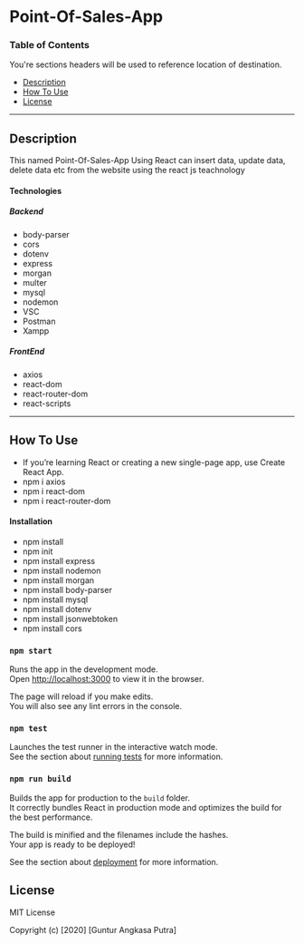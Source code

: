 # Point-Of-Sales-App
### Table of Contents
You're sections headers will be used to reference location of destination.

- [Description](#description)
- [How To Use](#how-to-use)
- [License](#license)

---

## Description

This named Point-Of-Sales-App Using React can insert data, update data, delete data etc from the website using the react js teachnology

#### Technologies
##### Backend
- body-parser
- cors
- dotenv
- express
- morgan
- multer
- mysql
- nodemon
- VSC
- Postman
- Xampp
##### FrontEnd
- axios
- react-dom
- react-router-dom
- react-scripts

---

## How To Use
- If you’re learning React or creating a new single-page app, use Create React App.
- npm i axios
- npm i react-dom
- npm i react-router-dom
#### Installation
- npm install
- npm init
- npm install express
- npm install nodemon
- npm install morgan
- npm install body-parser
- npm install mysql
- npm install dotenv
- npm install jsonwebtoken
- npm install cors

### `npm start`

Runs the app in the development mode.<br />
Open [http://localhost:3000](http://localhost:3000) to view it in the browser.

The page will reload if you make edits.<br />
You will also see any lint errors in the console.

### `npm test`

Launches the test runner in the interactive watch mode.<br />
See the section about [running tests](https://facebook.github.io/create-react-app/docs/running-tests) for more information.

### `npm run build`

Builds the app for production to the `build` folder.<br />
It correctly bundles React in production mode and optimizes the build for the best performance.

The build is minified and the filenames include the hashes.<br />
Your app is ready to be deployed!

See the section about [deployment](https://facebook.github.io/create-react-app/docs/deployment) for more information.

## License

MIT License

Copyright (c) [2020] [Guntur Angkasa Putra]
